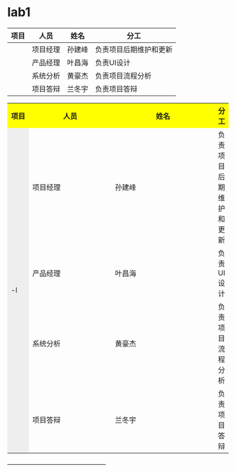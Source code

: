 # lab1
| 项目  | 人员 | 姓名|分工|
| ------------- | ------------- |---------|---------|
|  | 项目经理 | 孙建峰 |负责项目后期维护和更新|
|  | 产品经理 | 叶昌海 |负责UI设计|
|  | 系统分析 | 黄豪杰 |负责项目流程分析|
|  | 项目答辩 | 兰冬宇 |负责项目答辩|

<table>
  <tr>
    <th width=10%, bgcolor=yellow >项目</th>
    <th width=40%, bgcolor=yellow>人员</th>
    <th width="50%", bgcolor=yellow>姓名</th>
     <th width="50%", bgcolor=yellow>分工</th>
  </tr>
  <tr>
    <td bgcolor=#eeeeee rowspan="4"> -l </td>
    <td> 项目经理  </td>
    <td> 孙建峰  </td>
    <td> 负责项目后期维护和更新 </td>
  </tr>
  <tr>
<!--     <td bgcolor=#00FF00>-t </td> -->
    <td> 产品经理 </td>
    <td> 叶昌海 </td>
    <td> 负责UI设计 </td>
  <tr>
<!--     <td bgcolor=rgb(0,10,0)>-r </td> -->
    <td> 系统分析 </td>
    <td>  黄豪杰 </td>
    <td> 负责项目流程分析 </td>
  </tr>
  <tr>
    <td> 项目答辩 </td>
    <td> 兰冬宇  </td>
    <td> 负责项目答辩 </td>
  </tr>
</table>
————————————————

